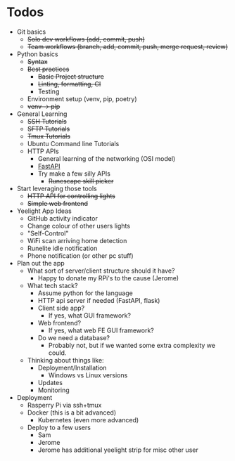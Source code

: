 # Todos

* Git basics
  * ~~Solo dev workflows (add, commit, push)~~
  * ~~Team workflows (branch, add, commit, push, merge request, review)~~
* Python basics
  * ~~Syntax~~
  * ~~Best practices~~
    * ~~Basic Project structure~~
    * ~~Linting, formatting, CI~~ 
    * Testing
  * Environment setup (venv, pip, poetry)
  * ~~venv -> pip~~
* General Learning
  * ~~SSH Tutorials~~
  * ~~SFTP Tutorials~~
  * ~~Tmux Tutorials~~
  * Ubuntu Command line Tutorials
  * HTTP APIs
    * General learning of the networking (OSI model)
    * [FastAPI](https://fastapi.tiangolo.com/#example)
    * Try make a few silly APIs
        * ~~Runescape skill picker~~
* Start leveraging those tools
  * ~~HTTP API for controlling lights~~
  * ~~Simple web frontend~~
* Yeelight App Ideas
  * GitHub activity indicator
  * Change colour of other users lights
  * "Self-Control"
  * WiFi scan arriving home detection
  * Runelite idle notification
  * Phone notification (or other pc stuff)
* Plan out the app
  * What sort of server/client structure should it have?
    * Happy to donate my RPi's to the cause (Jerome)
  * What tech stack?
    * Assume python for the language
    * HTTP api server if needed (FastAPI, flask)
    * Client side app?
      * If yes, what GUI framework?
    * Web frontend?
      * If yes, what web FE GUI framework?
    * Do we need a database?
      * Probably not, but if we wanted some extra complexity we could.
  * Thinking about things like:
    * Deployment/Installation
      * Windows vs Linux versions
    * Updates
    * Monitoring
* Deployment
  * Rasperry Pi via ssh+tmux
  * Docker (this is a bit advanced)
    * Kubernetes (even more advanced)
  * Deploy to a few users
    * Sam
    * Jerome
    * Jerome has additional yeelight strip for misc other user